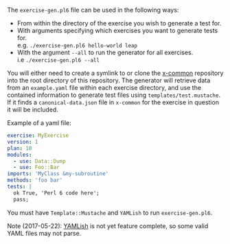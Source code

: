 The `exercise-gen.pl6` file can be used in the following ways:
* From within the directory of the exercise you wish to generate a test for.
* With arguments specifying which exercises you want to generate tests for.  
  e.g. `./exercise-gen.pl6 hello-world leap`
* With the argument `--all` to run the generator for all exercises.  
  i.e `./exercise-gen.pl6 --all`

You will either need to create a symlink to or clone the
[x-common](https://github.com/exercism/x-common) repository
into the root directory of this repository.
The generator will retrieve data from an `example.yaml` file within
each exercise directory, and use the contained information to generate
test files using `templates/test.mustache`. If it finds a
`canonical-data.json` file in `x-common` for the exercise in
question it will be included.

Example of a yaml file:
```yaml
exercise: MyExercise
version: 1
plan: 10
modules:
  - use: Data::Dump
  - use: Foo::Bar
imports: 'MyClass &my-subroutine'
methods: 'foo bar'
tests: |
  ok True, 'Perl 6 code here';
  pass;
```

You must have `Template::Mustache` and `YAMLish` to run `exercise-gen.pl6`.

Note (2017-05-22): [YAMLish](http://modules.perl6.org/dist/YAMLish) is not yet feature complete, so some valid YAML files may not parse.
